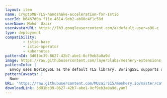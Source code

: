 ```yaml
---
layout: item
name: CryptoMB-TLS-handshake-acceleration-for-Istio
userId: b6467d0a-f11e-4614-9eb2-ab80c4f1c58d
userName: Mohd  Uzair
userAvatarURL: https://lh3.googleusercontent.com/a/default-user=s96-c
type: deployment
compatibility: 
        - istio-base
        - istio-operator
        - kubernetes
patternId: 3d01bc39-8627-42b7-abe1-0cf9eb3a0a9d
image: https://raw.githubusercontent.com/layer5labs/meshery-extensions-packages/master/action-assets/design-assets/3d01bc39-8627-42b7-abe1-0cf9eb3a0a9d-light.png,https://raw.githubusercontent.com/layer5labs/meshery-extensions-packages/master/action-assets/design-assets/3d01bc39-8627-42b7-abe1-0cf9eb3a0a9d-dark.png
patternInfo: |
  Envoy uses BoringSSL as the default TLS library. BoringSSL supports setting private key methods for offloading asynchronous private key operations, and Envoy implements a private key provider framework to allow creation of Envoy extensions which handle TLS handshakes private key operations (signing and decryption) using the BoringSSL hooks.\\\\n\\\\nCryptoMB private key provider is an Envoy extension which handles BoringSSL TLS RSA operations using Intel AVX-512 multi-buffer acceleration. When a new handshake happens, BoringSSL invokes the private key provider to request the cryptographic operation, and then the control returns to Envoy. The RSA requests are gathered in a buffer. When the buffer is full or the timer expires, the private key provider invokes Intel AVX-512 processing of the buffer. When processing is done, Envoy is notified that the cryptographic operation is done and that it may continue with the handshakes.\\\\nEnvoy uses BoringSSL as the default TLS library. BoringSSL supports setting private key methods for offloading asynchronous private key operations, and Envoy implements a private key provider framework to allow creation of Envoy extensions which handle TLS handshakes private key operations (signing and decryption) using the BoringSSL hooks.\\\\n\\\\nCryptoMB private key provider is an Envoy extension which handles BoringSSL TLS RSA operations using Intel AVX-512 multi-buffer acceleration. When a new handshake happens, BoringSSL invokes the private key provider to request the cryptographic operation, and then the control returns to Envoy. The RSA requests are gathered in a buffer. When the buffer is full or the timer expires, the private key provider invokes Intel AVX-512 processing of the buffer. When processing is done, Envoy is notified that the cryptographic operation is done and that it may continue with the handshakes.\\\\n\\\\n\\\\n
patternCaveats: |
  None
URL: 'https://raw.githubusercontent.com/MUzairS15/meshery.io/master/catalog/3d01bc39-8627-42b7-abe1-0cf9eb3a0a9d.yaml'
downloadLink: 3d01bc39-8627-42b7-abe1-0cf9eb3a0a9d.yaml
---
```

